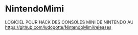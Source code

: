# NintendoMimi
LOGICIEL POUR HACK DES CONSOLES MINI DE NINTENDO AU https://github.com/ludopotte/NintendoMimi/releases
